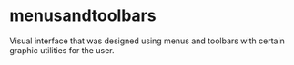 # menusandtoolbars
Visual interface that was designed using menus and toolbars with certain graphic utilities for the user.
